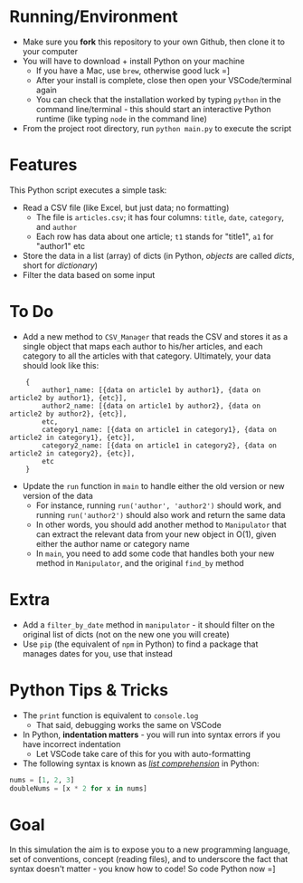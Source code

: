 # Running/Environment

- Make sure you **fork** this repository to your own Github, then clone it to your computer
- You will have to download + install Python on your machine 
    - If you have a Mac, use `brew`, otherwise good luck =]
    - After your install is complete, close then open your VSCode/terminal again
    - You can check that the installation worked by typing `python` in the command line/terminal - this should start an interactive Python runtime (like typing `node` in the command line)
- From the project root directory, run `python main.py` to execute the script

# Features

This Python script executes a simple task:
- Read a CSV file (like Excel, but just data; no formatting)
    - The file is `articles.csv`; it has four columns: `title`, `date`, `category`, and `author`
    - Each row has data about one article; `t1` stands for "title1", `a1` for "author1" etc
- Store the data in a list (array) of dicts (in Python, _objects_ are called _dicts_, short for _dictionary_)
- Filter the data based on some input

# To Do
- Add a new method to `CSV_Manager` that reads the CSV and stores it as a single object that maps each author to his/her articles, and each category to all the articles with that category. Ultimately, your data should look like this:
```
    {
        author1_name: [{data on article1 by author1}, {data on article2 by author1}, {etc}],
        author2_name: [{data on article1 by author2}, {data on article2 by author2}, {etc}],
        etc,
        category1_name: [{data on article1 in category1}, {data on article2 in category1}, {etc}],
        category2_name: [{data on article1 in category2}, {data on article2 in category2}, {etc}],
        etc
    }
```
- Update the `run` function in `main` to handle either the old version or new version of the data
    - For instance, running `run('author', 'author2')` should work, and running `run('author2')` should also work and return the same data
    - In other words, you should add another method to `Manipulator` that can extract the relevant data from your new object in O(1), given either the author name or category name
    - In `main`, you need to add some code that handles both your new method in `Manipulator`, and the original `find_by` method

# Extra
- Add a `filter_by_date` method in `manipulator` - it should filter on the original list of dicts (not on the new one you will create)
- Use `pip` (the equivalent of `npm` in Python) to find a package that manages dates for you, use that instead

# Python Tips & Tricks
- The `print` function is equivalent to `console.log`
    - That said, debugging works the same on VSCode
- In Python, **indentation matters** - you will run into syntax errors if you have incorrect indentation
    - Let VSCode take care of this for you with auto-formatting
- The following syntax is known as [_list comprehension_](https://www.pythonforbeginners.com/basics/list-comprehensions-in-python) in Python:
```python
nums = [1, 2, 3]
doubleNums = [x * 2 for x in nums]
```

# Goal
In this simulation the aim is to expose you to a new programming language, set of conventions, concept (reading files), and to underscore the fact that syntax doesn't matter - you know how to code! So code Python now =]